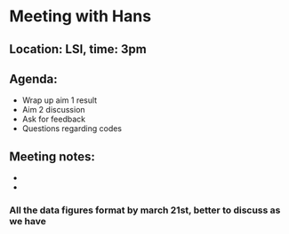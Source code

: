 # Meeting with Hans #
## Location: LSI, time: 3pm
## Agenda:
  * Wrap up aim 1 result
  * Aim 2 discussion
  * Ask for feedback
  * Questions regarding codes
## Meeting notes:
  * 
  * 

### All the data figures format by march 21st, better to discuss as we have
